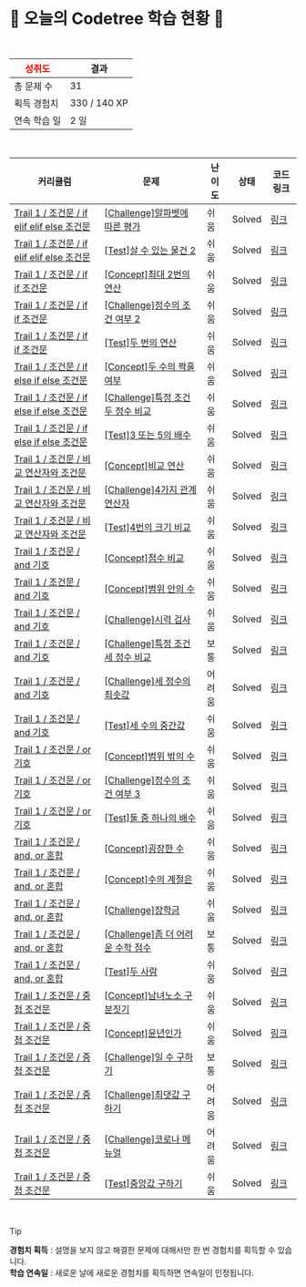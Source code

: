 # 🌲 오늘의 Codetree 학습 현황 🌲

<br />

| <span style="color:red;display:block;text-align:center;"> **성취도**</span> | 결과 |
|---|---|
| 총 문제 수 | 31 |
| 획득 경험치 | 330 / 140 XP |
| 연속 학습 일 | 2 일 |

<br />

|커리큘럼|문제|난이도|상태|코드 링크|
|---|---|---|---|---|
|[Trail 1 / 조건문 / if elif elif else 조건문](https://https://en.codetree.ai/trail-info/novice-low/)|[[Challenge]알파벳에 따른 평가](https://https://en.codetree.ai/trails/complete/curated-cards/challenge-evaluation-by-alphabet/)|쉬움|Solved|[링크](https://github.com/seo-bee/CodeTree/blob/main/250107/%EC%95%8C%ED%8C%8C%EB%B2%B3%EC%97%90%20%EB%94%B0%EB%A5%B8%20%ED%8F%89%EA%B0%80/evaluation-by-alphabet.py)|
|[Trail 1 / 조건문 / if elif elif else 조건문](https://https://en.codetree.ai/trail-info/novice-low/)|[[Test]살 수 있는 물건 2](https://https://en.codetree.ai/trails/complete/curated-cards/test-things-able-to-buy-2/)|쉬움|Solved|[링크](https://github.com/seo-bee/CodeTree/blob/main/250107/%EC%82%B4%20%EC%88%98%20%EC%9E%88%EB%8A%94%20%EB%AC%BC%EA%B1%B4%202/things-able-to-buy-2.py)|
|[Trail 1 / 조건문 / if if 조건문](https://https://en.codetree.ai/trail-info/novice-low/)|[[Concept]최대 2번의 연산](https://https://en.codetree.ai/trails/complete/curated-cards/intro-up-to-2-calculations/)|쉬움|Solved|[링크](https://github.com/seo-bee/CodeTree/blob/main/250107/%EC%B5%9C%EB%8C%80%202%EB%B2%88%EC%9D%98%20%EC%97%B0%EC%82%B0/up-to-2-calculations.py)|
|[Trail 1 / 조건문 / if if 조건문](https://https://en.codetree.ai/trail-info/novice-low/)|[[Challenge]정수의 조건 여부 2](https://https://en.codetree.ai/trails/complete/curated-cards/challenge-numbers-condition-2/)|쉬움|Solved|[링크](https://github.com/seo-bee/CodeTree/blob/main/250107/%EC%A0%95%EC%88%98%EC%9D%98%20%EC%A1%B0%EA%B1%B4%20%EC%97%AC%EB%B6%80%202/numbers-condition-2.py)|
|[Trail 1 / 조건문 / if if 조건문](https://https://en.codetree.ai/trail-info/novice-low/)|[[Test]두 번의 연산](https://https://en.codetree.ai/trails/complete/curated-cards/test-two-operations/)|쉬움|Solved|[링크](https://github.com/seo-bee/CodeTree/blob/main/250107/%EB%91%90%20%EB%B2%88%EC%9D%98%20%EC%97%B0%EC%82%B0/two-operations.py)|
|[Trail 1 / 조건문 / if else if else 조건문](https://https://en.codetree.ai/trail-info/novice-low/)|[[Concept]두 수의 짝홀 여부](https://https://en.codetree.ai/trails/complete/curated-cards/intro-parity-of-two-numbers/)|쉬움|Solved|[링크](https://github.com/seo-bee/CodeTree/blob/main/250107/%EB%91%90%20%EC%88%98%EC%9D%98%20%EC%A7%9D%ED%99%80%20%EC%97%AC%EB%B6%80/parity-of-two-numbers.py)|
|[Trail 1 / 조건문 / if else if else 조건문](https://https://en.codetree.ai/trail-info/novice-low/)|[[Challenge]특정 조건 두 정수 비교](https://https://en.codetree.ai/trails/complete/curated-cards/challenge-specific-comparison-of-two-natural-numbers/)|쉬움|Solved|[링크](https://github.com/seo-bee/CodeTree/blob/main/250107/%ED%8A%B9%EC%A0%95%20%EC%A1%B0%EA%B1%B4%20%EB%91%90%20%EC%A0%95%EC%88%98%20%EB%B9%84%EA%B5%90/specific-comparison-of-two-natural-numbers.py)|
|[Trail 1 / 조건문 / if else if else 조건문](https://https://en.codetree.ai/trail-info/novice-low/)|[[Test]3 또는 5의 배수](https://https://en.codetree.ai/trails/complete/curated-cards/test-multiples-of-3-or-5/)|쉬움|Solved|[링크](https://github.com/seo-bee/CodeTree/blob/main/250107/3%20%EB%98%90%EB%8A%94%205%EC%9D%98%20%EB%B0%B0%EC%88%98/multiples-of-3-or-5.py)|
|[Trail 1 / 조건문 / 비교 연산자와 조건문](https://https://en.codetree.ai/trail-info/novice-low/)|[[Concept]비교 연산](https://https://en.codetree.ai/trails/complete/curated-cards/intro-comparison-operator/)|쉬움|Solved|[링크](https://github.com/seo-bee/CodeTree/blob/main/250107/%EB%B9%84%EA%B5%90%20%EC%97%B0%EC%82%B0/comparison-operator.py)|
|[Trail 1 / 조건문 / 비교 연산자와 조건문](https://https://en.codetree.ai/trail-info/novice-low/)|[[Challenge]4가지 관계연산자](https://https://en.codetree.ai/trails/complete/curated-cards/challenge-four-relational-operators/)|쉬움|Solved|[링크](https://github.com/seo-bee/CodeTree/blob/main/250107/4%EA%B0%80%EC%A7%80%20%EA%B4%80%EA%B3%84%EC%97%B0%EC%82%B0%EC%9E%90/four-relational-operators.py)|
|[Trail 1 / 조건문 / 비교 연산자와 조건문](https://https://en.codetree.ai/trail-info/novice-low/)|[[Test]4번의 크기 비교](https://https://en.codetree.ai/trails/complete/curated-cards/test-4-time-comparison/)|쉬움|Solved|[링크](https://github.com/seo-bee/CodeTree/blob/main/250107/4%EB%B2%88%EC%9D%98%20%ED%81%AC%EA%B8%B0%20%EB%B9%84%EA%B5%90/4-time-comparison.py)|
|[Trail 1 / 조건문 / and 기호](https://https://en.codetree.ai/trail-info/novice-low/)|[[Concept]점수 비교](https://https://en.codetree.ai/trails/complete/curated-cards/intro-score-comparison/)|쉬움|Solved|[링크](https://github.com/seo-bee/CodeTree/blob/main/250107/%EC%A0%90%EC%88%98%20%EB%B9%84%EA%B5%90/score-comparison.py)|
|[Trail 1 / 조건문 / and 기호](https://https://en.codetree.ai/trail-info/novice-low/)|[[Concept]범위 안의 수](https://https://en.codetree.ai/trails/complete/curated-cards/intro-number-in-range/)|쉬움|Solved|[링크](https://github.com/seo-bee/CodeTree/blob/main/250107/%EB%B2%94%EC%9C%84%20%EC%95%88%EC%9D%98%20%EC%88%98/number-in-range.py)|
|[Trail 1 / 조건문 / and 기호](https://https://en.codetree.ai/trail-info/novice-low/)|[[Challenge]시력 검사](https://https://en.codetree.ai/trails/complete/curated-cards/challenge-eye-test/)|쉬움|Solved|[링크](https://github.com/seo-bee/CodeTree/blob/main/250107/%EC%8B%9C%EB%A0%A5%20%EA%B2%80%EC%82%AC/eye-test.py)|
|[Trail 1 / 조건문 / and 기호](https://https://en.codetree.ai/trail-info/novice-low/)|[[Challenge]특정 조건 세 정수 비교](https://https://en.codetree.ai/trails/complete/curated-cards/challenge-specific-comparison-of-three-natural-numbers/)|보통|Solved|[링크](https://github.com/seo-bee/CodeTree/blob/main/250107/%ED%8A%B9%EC%A0%95%20%EC%A1%B0%EA%B1%B4%20%EC%84%B8%20%EC%A0%95%EC%88%98%20%EB%B9%84%EA%B5%90/specific-comparison-of-three-natural-numbers.py)|
|[Trail 1 / 조건문 / and 기호](https://https://en.codetree.ai/trail-info/novice-low/)|[[Challenge]세 정수의 최솟값](https://https://en.codetree.ai/trails/complete/curated-cards/challenge-minimum-of-three-numbers/)|어려움|Solved|[링크](https://github.com/seo-bee/CodeTree/blob/main/250107/%EC%84%B8%20%EC%A0%95%EC%88%98%EC%9D%98%20%EC%B5%9C%EC%86%9F%EA%B0%92/minimum-of-three-numbers.py)|
|[Trail 1 / 조건문 / and 기호](https://https://en.codetree.ai/trail-info/novice-low/)|[[Test]세 수의 중간값](https://https://en.codetree.ai/trails/complete/curated-cards/test-median-of-three-numbers/)|쉬움|Solved|[링크](https://github.com/seo-bee/CodeTree/blob/main/250107/%EC%84%B8%20%EC%88%98%EC%9D%98%20%EC%A4%91%EA%B0%84%EA%B0%92/median-of-three-numbers.py)|
|[Trail 1 / 조건문 / or 기호](https://https://en.codetree.ai/trail-info/novice-low/)|[[Concept]범위 밖의 수](https://https://en.codetree.ai/trails/complete/curated-cards/intro-number-out-of-range/)|쉬움|Solved|[링크](https://github.com/seo-bee/CodeTree/blob/main/250107/%EB%B2%94%EC%9C%84%20%EB%B0%96%EC%9D%98%20%EC%88%98/number-out-of-range.py)|
|[Trail 1 / 조건문 / or 기호](https://https://en.codetree.ai/trail-info/novice-low/)|[[Challenge]정수의 조건 여부 3](https://https://en.codetree.ai/trails/complete/curated-cards/challenge-numbers-condition-3/)|쉬움|Solved|[링크](https://github.com/seo-bee/CodeTree/blob/main/250107/%EC%A0%95%EC%88%98%EC%9D%98%20%EC%A1%B0%EA%B1%B4%20%EC%97%AC%EB%B6%80%203/numbers-condition-3.py)|
|[Trail 1 / 조건문 / or 기호](https://https://en.codetree.ai/trail-info/novice-low/)|[[Test]둘 중 하나의 배수](https://https://en.codetree.ai/trails/complete/curated-cards/test-multiple-of-either/)|쉬움|Solved|[링크](https://github.com/seo-bee/CodeTree/blob/main/250107/%EB%91%98%20%EC%A4%91%20%ED%95%98%EB%82%98%EC%9D%98%20%EB%B0%B0%EC%88%98/multiple-of-either.py)|
|[Trail 1 / 조건문 / and, or 혼합](https://https://en.codetree.ai/trail-info/novice-low/)|[[Concept]굉장한 수](https://https://en.codetree.ai/trails/complete/curated-cards/intro-amazing-number/)|쉬움|Solved|[링크](https://github.com/seo-bee/CodeTree/blob/main/250107/%EA%B5%89%EC%9E%A5%ED%95%9C%20%EC%88%98/amazing-number.py)|
|[Trail 1 / 조건문 / and, or 혼합](https://https://en.codetree.ai/trail-info/novice-low/)|[[Concept]수의 계절은](https://https://en.codetree.ai/trails/complete/curated-cards/intro-season-of-num/)|쉬움|Solved|[링크](https://github.com/seo-bee/CodeTree/blob/main/250107/%EC%88%98%EC%9D%98%20%EA%B3%84%EC%A0%88%EC%9D%80/season-of-num.py)|
|[Trail 1 / 조건문 / and, or 혼합](https://https://en.codetree.ai/trail-info/novice-low/)|[[Challenge]장학금](https://https://en.codetree.ai/trails/complete/curated-cards/challenge-scholarship/)|쉬움|Solved|[링크](https://github.com/seo-bee/CodeTree/blob/main/250107/%EC%9E%A5%ED%95%99%EA%B8%88/scholarship.py)|
|[Trail 1 / 조건문 / and, or 혼합](https://https://en.codetree.ai/trail-info/novice-low/)|[[Challenge]좀 더 어려운 수학 점수](https://https://en.codetree.ai/trails/complete/curated-cards/challenge-math-scores-are-more-difficult/)|보통|Solved|[링크](https://github.com/seo-bee/CodeTree/blob/main/250107/%EC%A2%80%20%EB%8D%94%20%EC%96%B4%EB%A0%A4%EC%9A%B4%20%EC%88%98%ED%95%99%20%EC%A0%90%EC%88%98/math-scores-are-more-difficult.py)|
|[Trail 1 / 조건문 / and, or 혼합](https://https://en.codetree.ai/trail-info/novice-low/)|[[Test]두 사람](https://https://en.codetree.ai/trails/complete/curated-cards/test-two-person/)|쉬움|Solved|[링크](https://github.com/seo-bee/CodeTree/blob/main/250107/%EB%91%90%20%EC%82%AC%EB%9E%8C/two-person.py)|
|[Trail 1 / 조건문 / 중첩 조건문](https://https://en.codetree.ai/trail-info/novice-low/)|[[Concept]남녀노소 구분짓기](https://https://en.codetree.ai/trails/complete/curated-cards/intro-sex-and-age/)|쉬움|Solved|[링크](https://github.com/seo-bee/CodeTree/blob/main/250107/%EB%82%A8%EB%85%80%EB%85%B8%EC%86%8C%20%EA%B5%AC%EB%B6%84%EC%A7%93%EA%B8%B0/sex-and-age.py)|
|[Trail 1 / 조건문 / 중첩 조건문](https://https://en.codetree.ai/trail-info/novice-low/)|[[Concept]윤년인가](https://https://en.codetree.ai/trails/complete/curated-cards/intro-is-leap-year/)|쉬움|Solved|[링크](https://github.com/seo-bee/CodeTree/blob/main/250107/%EC%9C%A4%EB%85%84%EC%9D%B8%EA%B0%80/is-leap-year.py)|
|[Trail 1 / 조건문 / 중첩 조건문](https://https://en.codetree.ai/trail-info/novice-low/)|[[Challenge]일 수 구하기](https://https://en.codetree.ai/trails/complete/curated-cards/challenge-number-of-days-in-month/)|보통|Solved|[링크](https://github.com/seo-bee/CodeTree/blob/main/250107/%EC%9D%BC%20%EC%88%98%20%EA%B5%AC%ED%95%98%EA%B8%B0/number-of-days-in-month.py)|
|[Trail 1 / 조건문 / 중첩 조건문](https://https://en.codetree.ai/trail-info/novice-low/)|[[Challenge]최댓값 구하기](https://https://en.codetree.ai/trails/complete/curated-cards/challenge-maximum-value/)|어려움|Solved|[링크](https://github.com/seo-bee/CodeTree/blob/main/250107/%EC%B5%9C%EB%8C%93%EA%B0%92%20%EA%B5%AC%ED%95%98%EA%B8%B0/maximum-value.py)|
|[Trail 1 / 조건문 / 중첩 조건문](https://https://en.codetree.ai/trail-info/novice-low/)|[[Challenge]코로나 메뉴얼](https://https://en.codetree.ai/trails/complete/curated-cards/challenge-covid-manual/)|어려움|Solved|[링크](https://github.com/seo-bee/CodeTree/blob/main/250107/%EC%BD%94%EB%A1%9C%EB%82%98%20%EB%A9%94%EB%89%B4%EC%96%BC/covid-manual.py)|
|[Trail 1 / 조건문 / 중첩 조건문](https://https://en.codetree.ai/trail-info/novice-low/)|[[Test]중앙값 구하기](https://https://en.codetree.ai/trails/complete/curated-cards/test-find-the-median/)|쉬움|Solved|[링크](https://github.com/seo-bee/CodeTree/blob/main/250107/%EC%A4%91%EC%95%99%EA%B0%92%20%EA%B5%AC%ED%95%98%EA%B8%B0/find-the-median.py)|


<br />

> [!TIP]
> **경험치 획득** : 설명을 보지 않고 해결한 문제에 대해서만 한 번 경험치를 획득할 수 있습니다.  
> **학습 연속일** : 새로운 날에 새로운 경험치를 획득하면 연속일이 인정됩니다.

